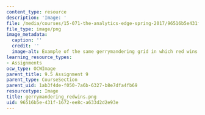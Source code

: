 ```yaml
---
content_type: resource
description: 'Image: '
file: /media/courses/15-071-the-analytics-edge-spring-2017/96516b5e431f1672ee8ca633d2d2e93e_gerrymandering_redwins.png
file_type: image/png
image_metadata:
  caption: ''
  credit: ''
  image-alt: Example of the same gerrymandering grid in which red wins.
learning_resource_types:
- Assignments
ocw_type: OCWImage
parent_title: 9.5 Assignment 9
parent_type: CourseSection
parent_uid: 1ab3f4de-f050-7a6b-6327-b8e7dfa4fb69
resourcetype: Image
title: gerrymandering_redwins.png
uid: 96516b5e-431f-1672-ee8c-a633d2d2e93e
---
```

